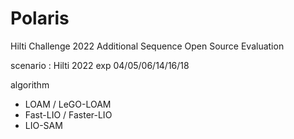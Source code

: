 # Polaris

Hilti Challenge 2022 Additional Sequence Open Source Evaluation

scenario : Hilti 2022 exp 04/05/06/14/16/18

algorithm
- LOAM / LeGO-LOAM
- Fast-LIO / Faster-LIO
- LIO-SAM
